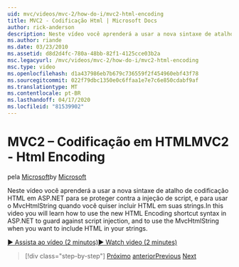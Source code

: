 ```yaml
---
uid: mvc/videos/mvc-2/how-do-i/mvc2-html-encoding
title: MVC2 - Codificação Html | Microsoft Docs
author: rick-anderson
description: Neste vídeo você aprenderá a usar a nova sintaxe de atalho de codificação HTML em ASP.NET para se proteger contra a injeção de script, e usar o MvcHtmlString quando...
ms.author: riande
ms.date: 03/23/2010
ms.assetid: d8d2d4fc-780a-48bb-82f1-4125cce03b2a
msc.legacyurl: /mvc/videos/mvc-2/how-do-i/mvc2-html-encoding
msc.type: video
ms.openlocfilehash: d1a437986eb7b679c736559f2f454960ebf43f78
ms.sourcegitcommit: 022f79dbc1350e0c6ffaa1e7e7c6e850cdabf9af
ms.translationtype: MT
ms.contentlocale: pt-BR
ms.lasthandoff: 04/17/2020
ms.locfileid: "81539902"
---
```

# <a name="mvc2---html-encoding"></a><span data-ttu-id="3ef9f-103">MVC2 – Codificação em HTML</span><span class="sxs-lookup"><span data-stu-id="3ef9f-103">MVC2 - Html Encoding</span></span>

<span data-ttu-id="3ef9f-104">pela [Microsoft](https://github.com/microsoft)</span><span class="sxs-lookup"><span data-stu-id="3ef9f-104">by [Microsoft](https://github.com/microsoft)</span></span>

<span data-ttu-id="3ef9f-105">Neste vídeo você aprenderá a usar a nova sintaxe de atalho de codificação HTML em ASP.NET para se proteger contra a injeção de script, e para usar o MvcHtmlString quando você quiser incluir HTML em suas strings.</span><span class="sxs-lookup"><span data-stu-id="3ef9f-105">In this video you will learn how to use the new HTML Encoding shortcut syntax in ASP.NET to guard against script injection, and to use the MvcHtmlString when you want to include HTML in your strings.</span></span>

[<span data-ttu-id="3ef9f-106">&#9654; Assista ao vídeo (2 minutos)</span><span class="sxs-lookup"><span data-stu-id="3ef9f-106">&#9654; Watch video (2 minutes)</span></span>](https://channel9.msdn.com/Blogs/ASP-NET-Site-Videos/mvc2-html-encoding)

> [!div class="step-by-step"]
> <span data-ttu-id="3ef9f-107">[Próximo](how-do-i-use-httpverbs-attributes-in-an-mvc-application.md)
> [anterior](mvc2-stronglytyped-helpers.md)</span><span class="sxs-lookup"><span data-stu-id="3ef9f-107">[Previous](how-do-i-use-httpverbs-attributes-in-an-mvc-application.md)
[Next](mvc2-stronglytyped-helpers.md)</span></span>
